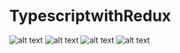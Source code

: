 # TypescriptwithRedux

![alt text](<https://github.com/Avi-000-Avi/TypescriptwithRedux/blob/main/2.png>)
![alt text](<https://github.com/Avi-000-Avi/TypescriptwithRedux/blob/main/3.png>)
![alt text](<https://github.com/Avi-000-Avi/TypescriptwithRedux/blob/main/4.png>)
![alt text](<https://github.com/Avi-000-Avi/TypescriptwithRedux/blob/main/5.png>)


